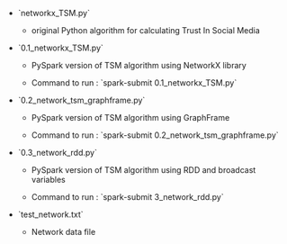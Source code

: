<ul>
    <li>
    	`networkx_TSM.py`
    	<ul><li><p>original Python algorithm for calculating Trust In Social Media</p></li></ul>
    </li>
    <li>`0.1_networkx_TSM.py`
        <ul>
            <li><p>PySpark version of TSM algorithm using NetworkX library</p></li>
            <li><p>Command to run : `spark-submit 0.1_networkx_TSM.py`</p></li>
        </ul>
    </li>
    <li>`0.2_network_tsm_graphframe.py`
        <ul>
            <li><p>PySpark version of TSM algorithm using GraphFrame</p></li>
            <li><p>Command to run : `spark-submit 0.2_network_tsm_graphframe.py`</p></li>
        </ul>
    </li>
    <li>`0.3_network_rdd.py`
    	<ul>
    		<li><p>PySpark version of TSM algorithm using RDD and broadcast variables</p></li>
    		<li><p>Command to run : `spark-submit 3_network_rdd.py`</p></li>
    	</ul>
    </li>
    <li>`test_network.txt`
    	<ul><li><p>Network data file</p></li></ul>
	</li>
</ul>